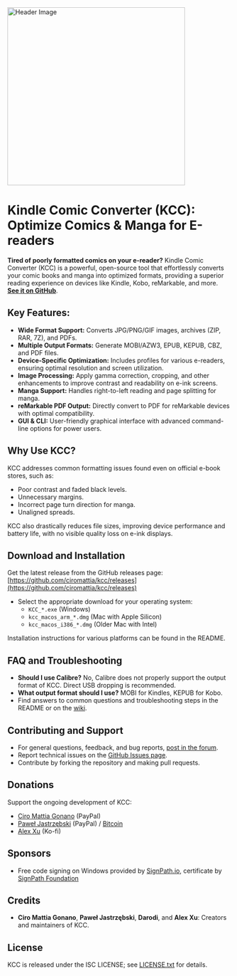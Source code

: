<img src="header.jpg" alt="Header Image" width="400">

# Kindle Comic Converter (KCC): Optimize Comics & Manga for E-readers

**Tired of poorly formatted comics on your e-reader?** Kindle Comic Converter (KCC) is a powerful, open-source tool that effortlessly converts your comic books and manga into optimized formats, providing a superior reading experience on devices like Kindle, Kobo, reMarkable, and more.  **[See it on GitHub](https://github.com/ciromattia/kcc)**.

## Key Features:

*   **Wide Format Support:** Converts JPG/PNG/GIF images, archives (ZIP, RAR, 7Z), and PDFs.
*   **Multiple Output Formats:** Generate MOBI/AZW3, EPUB, KEPUB, CBZ, and PDF files.
*   **Device-Specific Optimization:**  Includes profiles for various e-readers, ensuring optimal resolution and screen utilization.
*   **Image Processing:**  Apply gamma correction, cropping, and other enhancements to improve contrast and readability on e-ink screens.
*   **Manga Support:**  Handles right-to-left reading and page splitting for manga.
*   **reMarkable PDF Output:** Directly convert to PDF for reMarkable devices with optimal compatibility.
*   **GUI & CLI:** User-friendly graphical interface with advanced command-line options for power users.

## Why Use KCC?

KCC addresses common formatting issues found even on official e-book stores, such as:

*   Poor contrast and faded black levels.
*   Unnecessary margins.
*   Incorrect page turn direction for manga.
*   Unaligned spreads.

KCC also drastically reduces file sizes, improving device performance and battery life, with no visible quality loss on e-ink displays.

## Download and Installation

Get the latest release from the GitHub releases page: [https://github.com/ciromattia/kcc/releases](https://github.com/ciromattia/kcc/releases)

*   Select the appropriate download for your operating system:
    *   `KCC_*.exe` (Windows)
    *   `kcc_macos_arm_*.dmg` (Mac with Apple Silicon)
    *   `kcc_macos_i386_*.dmg` (Older Mac with Intel)

Installation instructions for various platforms can be found in the README.

## FAQ and Troubleshooting

*   **Should I use Calibre?**  No, Calibre does not properly support the output format of KCC. Direct USB dropping is recommended.
*   **What output format should I use?** MOBI for Kindles, KEPUB for Kobo.
*   Find answers to common questions and troubleshooting steps in the README or on the [wiki](https://github.com/ciromattia/kcc/wiki/).

## Contributing and Support

*   For general questions, feedback, and bug reports, [post in the forum](http://www.mobileread.com/forums/showthread.php?t=207461).
*   Report technical issues on the [GitHub Issues page](https://github.com/ciromattia/kcc/issues/new).
*   Contribute by forking the repository and making pull requests.

## Donations

Support the ongoing development of KCC:

*   [Ciro Mattia Gonano](https://www.paypal.com/cgi-bin/webscr?cmd=_s-xclick&hosted_button_id=D8WNYNPBGDAS2) (PayPal)
*   [Paweł Jastrzębski](https://www.paypal.com/cgi-bin/webscr?cmd=_s-xclick&hosted_button_id=YTTJ4LK2JDHPS) (PayPal) / [Bitcoin](https://jastrzeb.ski/donate/)
*   [Alex Xu](https://ko-fi.com/Q5Q41BW8HS) (Ko-fi)

## Sponsors

- Free code signing on Windows provided by [SignPath.io](https://about.signpath.io/), certificate by [SignPath Foundation](https://signpath.org/)

## Credits

*   **Ciro Mattia Gonano**, **Paweł Jastrzębski**, **Darodi**, and **Alex Xu**: Creators and maintainers of KCC.

## License

KCC is released under the ISC LICENSE; see [LICENSE.txt](./LICENSE.txt) for details.